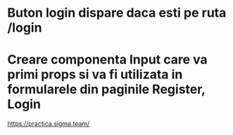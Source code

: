 <!-- # Tailwind CSS IntelliSense

# VS Code Settings - editor.quickSuggestions - strings on -->

<!-- # LoginPage va avea doar un state de tip object -->

# Buton login dispare daca esti pe ruta /login

# Creare componenta Input care va primi props si va fi utilizata in formularele din paginile Register, Login
https://practica.sigma.team/